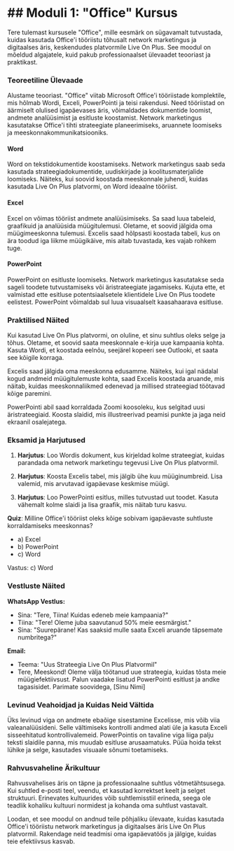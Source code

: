 # ## Moduli 1: "Office" Kursus

Tere tulemast kursusele "Office", mille eesmärk on sügavamalt tutvustada, kuidas kasutada Office'i tööriistu tõhusalt network marketingus ja digitaalses äris, keskendudes platvormile Live On Plus. See moodul on mõeldud algajatele, kuid pakub professionaalset ülevaadet teooriast ja praktikast.

### Teoreetiline Ülevaade

Alustame teooriast. "Office" viitab Microsoft Office'i tööriistade komplektile, mis hõlmab Wordi, Exceli, PowerPointi ja teisi rakendusi. Need tööriistad on äärmiselt olulised igapäevases äris, võimaldades dokumentide loomist, andmete analüüsimist ja esitluste koostamist. Network marketingus kasutatakse Office'i tihti strateegiate planeerimiseks, aruannete loomiseks ja meeskonnakommunikatsiooniks.

#### Word

Word on tekstidokumentide koostamiseks. Network marketingus saab seda kasutada strateegiadokumentide, uudiskirjade ja koolitusmaterjalide loomiseks. Näiteks, kui soovid koostada meeskonnale juhendi, kuidas kasutada Live On Plus platvormi, on Word ideaalne tööriist.

#### Excel

Excel on võimas tööriist andmete analüüsimiseks. Sa saad luua tabeleid, graafikuid ja analüüsida müügitulemusi. Oletame, et soovid jälgida oma müügimeeskonna tulemusi. Excelis saad hõlpsasti koostada tabeli, kus on ära toodud iga liikme müügikäive, mis aitab tuvastada, kes vajab rohkem tuge.

#### PowerPoint

PowerPoint on esitluste loomiseks. Network marketingus kasutatakse seda sageli toodete tutvustamiseks või äristrateegiate jagamiseks. Kujuta ette, et valmistad ette esitluse potentsiaalsetele klientidele Live On Plus toodete eelistest. PowerPoint võimaldab sul luua visuaalselt kaasahaarava esitluse.

### Praktilised Näited

Kui kasutad Live On Plus platvormi, on oluline, et sinu suhtlus oleks selge ja tõhus. Oletame, et soovid saata meeskonnale e-kirja uue kampaania kohta. Kasuta Wordi, et koostada eelnõu, seejärel kopeeri see Outlooki, et saata see kõigile korraga.

Excelis saad jälgida oma meeskonna edusamme. Näiteks, kui igal nädalal kogud andmeid müügitulemuste kohta, saad Excelis koostada aruande, mis näitab, kuidas meeskonnaliikmed edenevad ja millised strateegiad töötavad kõige paremini.

PowerPointi abil saad korraldada Zoomi koosoleku, kus selgitad uusi äristrateegiaid. Koosta slaidid, mis illustreerivad peamisi punkte ja jaga neid ekraanil osalejatega.

### Eksamid ja Harjutused

1. **Harjutus**: Loo Wordis dokument, kus kirjeldad kolme strateegiat, kuidas parandada oma network marketingu tegevusi Live On Plus platvormil.

2. **Harjutus**: Koosta Excelis tabel, mis jälgib ühe kuu müüginumbreid. Lisa valemid, mis arvutavad igapäevase keskmise müügi.

3. **Harjutus**: Loo PowerPointi esitlus, milles tutvustad uut toodet. Kasuta vähemalt kolme slaidi ja lisa graafik, mis näitab turu kasvu.

**Quiz**: Milline Office'i tööriist oleks kõige sobivam igapäevaste suhtluste korraldamiseks meeskonnas?
- a) Excel
- b) PowerPoint
- c) Word

Vastus: c) Word

### Vestluste Näited

**WhatsApp Vestlus:**
- Sina: "Tere, Tiina! Kuidas edeneb meie kampaania?"
- Tiina: "Tere! Oleme juba saavutanud 50% meie eesmärgist."
- Sina: "Suurepärane! Kas saaksid mulle saata Exceli aruande täpsemate numbritega?"

**Email:**
- Teema: "Uus Strateegia Live On Plus Platvormil"
- Tere, Meeskond! Oleme välja töötanud uue strateegia, kuidas tõsta meie müügiefektiivsust. Palun vaadake lisatud PowerPointi esitlust ja andke tagasisidet. Parimate soovidega, [Sinu Nimi]

### Levinud Veahoidjad ja Kuidas Neid Vältida

Üks levinud viga on andmete ebaõige sisestamine Excelisse, mis võib viia valeanalüüsideni. Selle vältimiseks kontrolli andmed alati üle ja kasuta Exceli sisseehitatud kontrollivalemeid. PowerPointis on tavaline viga liiga palju teksti slaidile panna, mis muudab esitluse arusaamatuks. Püüa hoida tekst lühike ja selge, kasutades visuaale sõnumi toetamiseks.

### Rahvusvaheline Ärikultuur

Rahvusvahelises äris on täpne ja professionaalne suhtlus võtmetähtsusega. Kui suhtled e-posti teel, veendu, et kasutad korrektset keelt ja selget struktuuri. Erinevates kultuurides võib suhtlemisstiil erineda, seega ole teadlik kohaliku kultuuri normidest ja kohanda oma suhtlust vastavalt.

Loodan, et see moodul on andnud teile põhjaliku ülevaate, kuidas kasutada Office'i tööriistu network marketingus ja digitaalses äris Live On Plus platvormil. Rakendage neid teadmisi oma igapäevatöös ja jälgige, kuidas teie efektiivsus kasvab.